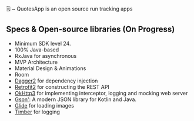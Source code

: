 🗒️ ~ QuotesApp is an open source run tracking apps

## Specs & Open-source libraries (On Progress)
- Minimum SDK level 24.
- 100% Java-based
- RxJava for asynchronous
- MVP Architecture
- Material Design & Animations
- Room
- [Dagger2](https://dagger.dev/hilt/) for dependency injection
- [Retrofit2](https://github.com/square/retrofit) for constructing the REST API
- [OkHttp3](https://github.com/square/okhttp) for implementing interceptor, logging and mocking web server
- [Gson'](https://github.com/square/moshi/): A modern JSON library for Kotlin and Java.
- [Glide](https://github.com/bumptech/glide) for loading images
- [Timber](https://github.com/JakeWharton/timber) for logging
